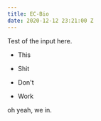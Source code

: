 ```yaml
---
title: EC-Bio
date: 2020-12-12 23:21:00 Z
---
```


Test of the input here.

* This 

* Shit

* Don't

* Work

oh yeah, we in.